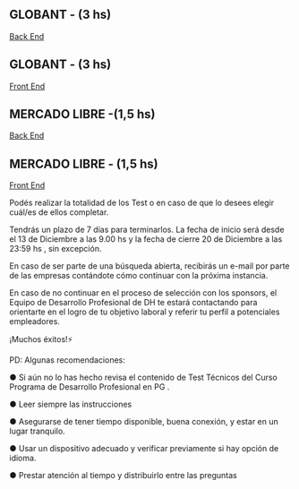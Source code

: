 ## GLOBANT -  (3 hs) 
[Back End](https://assessment.hackerearth.com/challenges/test/certified-tech-developer-assessment-back-end/?utm_source=Icommarketing&utm_medium=email&utm_content=Test+T%c3%a9cnicos+0521+y+0222&utm_campaign=Icommarketing+-+Alumnos+y+Graduados+-+Test+Tecnicos+0521+y+0222)

## GLOBANT - (3 hs) 
[Front End](https://assessment.hackerearth.com/challenges/test/certified-tech-developer-assessment-front-end/?utm_source=Icommarketing&utm_medium=email&utm_content=Test+T%c3%a9cnicos+0521+y+0222&utm_campaign=Icommarketing+-+Alumnos+y+Graduados+-+Test+Tecnicos+0521+y+0222)

## MERCADO LIBRE -(1,5 hs) 
[Back End](https://www.hackerrank.com/test/earakc5llj2/6348d8b0a459c34c7f82bfe7073f73b2)

## MERCADO LIBRE - (1,5 hs)
[Front End](https://www.hackerrank.com/test/13id72hr0np/f6c0a3cdc3a27137835c896dfc04f371)

Podés realizar la totalidad de los Test o en caso de que lo desees elegir cuál/es de ellos completar. 

 

Tendrás un plazo de 7 días para terminarlos. La fecha de inicio será  desde el 13 de Diciembre a las 9.00 hs  y la fecha de cierre 20 de Diciembre a las 23:59 hs , sin excepción.



En caso de ser parte de una búsqueda abierta, recibirás un e-mail por parte de  las  empresas contándote cómo continuar con   la próxima instancia. 



En caso de no continuar en el proceso de selección con los sponsors, el Equipo de Desarrollo Profesional de DH te estará contactando para orientarte en el logro de tu objetivo laboral y referir tu perfil a potenciales empleadores.



¡Muchos éxitos!⚡


 PD: Algunas recomendaciones:

● Si aún no lo has hecho revisa el contenido de Test Técnicos del Curso Programa de Desarrollo Profesional en PG . 

● Leer siempre las instrucciones

● Asegurarse de tener tiempo disponible, buena conexión, y estar en un lugar tranquilo.

● Usar un dispositivo adecuado y verificar previamente si hay opción de idioma.

● Prestar atención al tiempo y distribuirlo entre las preguntas
